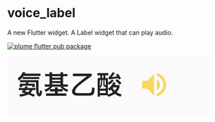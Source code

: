 # voice_label

A new Flutter widget. A Label widget that can play audio.

[![plume flutter pub package](https://img.shields.io/static/v1?label=pub&message=v1.0.2&color=informational)](https://github.com/davidzou/voice_label)

![](docs/images/voiceLabel.png)